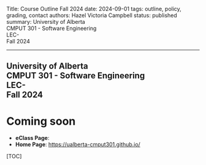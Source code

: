 Title: Course Outline Fall 2024
date: 2024-09-01
tags: outline, policy, grading, contact
authors: Hazel Victoria Campbell
status: published
summary: University of Alberta <br> CMPUT 301 - Software Engineering <br> LEC- <br> Fall 2024

----

<h2>University of Alberta <br> CMPUT 301 - Software Engineering <br> LEC- <br> Fall 2024</h2>

# Coming soon

* **eClass Page**:
* **Home Page**: <https://ualberta-cmput301.github.io/>

[TOC]

